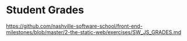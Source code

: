 # Student Grades

https://github.com/nashville-software-school/front-end-milestones/blob/master/2-the-static-web/exercises/SW_JS_GRADES.md